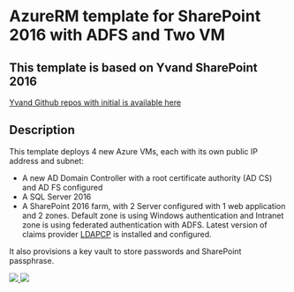 # AzureRM template for SharePoint 2016 with ADFS and Two VM 

## This template is based on Yvand SharePoint 2016 

[Yvand Github repos with initial is available here](https://github.com/Yvand/AzureRM-Templates/tree/master/SharePoint/SP16-ADFS)

## Description
This template deploys 4 new Azure VMs, each with its own public IP address and subnet:
* A new AD Domain Controller with a root certificate authority (AD CS) and AD FS configured
* A SQL Server 2016
* A SharePoint 2016 farm, with 2 Server configured with 1 web application and 2 zones. Default zone is using Windows authentication and Intranet zone is using federated authentication with ADFS. Latest version of claims provider [LDAPCP](https://ldapcp.codeplex.com/) is installed and configured.

It also provisions a key vault to store passwords and SharePoint passphrase.

<a href="https://portal.azure.com/#create/Microsoft.Template/uri/https%3A%2F%2Fgithub.com%2FDovives%2FAzure%2Fraw%2FDev%2FAzureRM-Templates%2FIaaS%2FSP16Farm-4VM-NHA-ADFS%2Fazuredeploy.json" target="_blank">
    <img src="http://azuredeploy.net/deploybutton.png"/>
</a>
<a href="http://armviz.io/#/?load=https%3A%2F%2Fgithub.com%2FDovives%2FAzure%2Fraw%2FDev%2FAzureRM-Templates%2FIaaS%2FSP16Farm-4VM-NHA-ADFS%2Fazuredeploy.json" target="_blank">
    <img src="http://armviz.io/visualizebutton.png"/>
</a>

